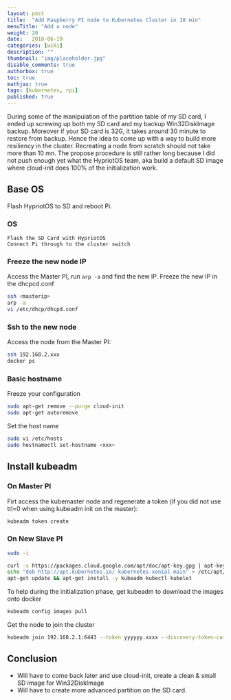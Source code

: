 ```yaml
---
layout: post
title:  "Add Raspberry PI node to Kubernetes Cluster in 10 min"
menuTitle: "Add a node"
weight: 20
date:   2018-06-19
categories: [wiki]
description: ""
thumbnail: "img/placeholder.jpg"
disable_comments: true
authorbox: true
toc: true
mathjax: true
tags: [kubernetes, rpi]
published: true
---
```


During some of the manipulation of the partition table of
my SD card, I ended up screwing up both my SD card and my backup Win32DiskImage backup.
Moreover if your SD card is 32G, it takes around 30 minute to restore from backup.
Hence the idea to come up with a way to build more resiliency in the cluster.
Recreating a node from scratch should not take more than 10 mn. The propose procedure
is still rather long because I did not push enough yet what the HypriotOS team, aka
build a default SD image where cloud-init does 100% of the initialization work.

<!--more-->

## Base OS

Flash HypriotOS to SD and reboot Pi.

### OS

~~~
Flash the SD Card with HypriotOS
Connect Pi through to the cluster switch
~~~

### Freeze the new node IP

Access the Master PI, run `arp -a` and find the new IP.
Freeze the new IP in the dhcpcd.conf

```bash
ssh <masterip>
arp -a
vi /etc/dhcp/dhcpd.conf
```

### Ssh to the new node

Access the node from the Master PI:

```bash
ssh 192.168.2.xxx
docker ps
```

### Basic hostname

Freeze your configuration

```bash
sudo apt-get remove --purge cloud-init
sudo apt-get autoremove
```

Set the host name

```bash
sudo vi /etc/hosts
sudo hostnamectl set-hostname <xxx>
```

## Install kubeadm

### On Master PI

Firt access the kubemaster node and regenerate a token (if you did not use ttl=0 when using kubeadm init on the master):

```bash
kubeadm token create
```

### On New Slave PI

```bash
sudo -i

curl -s https://packages.cloud.google.com/apt/doc/apt-key.gpg | apt-key add -
echo "deb http://apt.kubernetes.io/ kubernetes-xenial main" > /etc/apt/sources.list.d/kubernetes.list
apt-get update && apt-get install -y kubeadm kubectl kubelet
```

To help during the initialization phase, get kubeadm to download the images onto docker

```bash
kubeadm config images pull
```

Get the node to join the cluster

```bash
kubeadm join 192.168.2.1:6443 --token yyyyyy.xxxx --discovery-token-ca-cert-hash sha256:zzzz
```

## Conclusion

- Will have to come back later and use cloud-init, create a clean & small SD image for Win32DiskImage
- Will have to create more advanced partition on the SD card.
